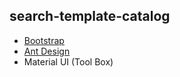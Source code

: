 ## search-template-catalog
- [Bootstrap](https://github.com/nilemarezz/search-template-catalog/blob/master/BOOTSTRAP.md)
- [Ant Design](https://github.com/nilemarezz/search-template-catalog/blob/master/ANTD.md)
- Material UI (Tool Box)
